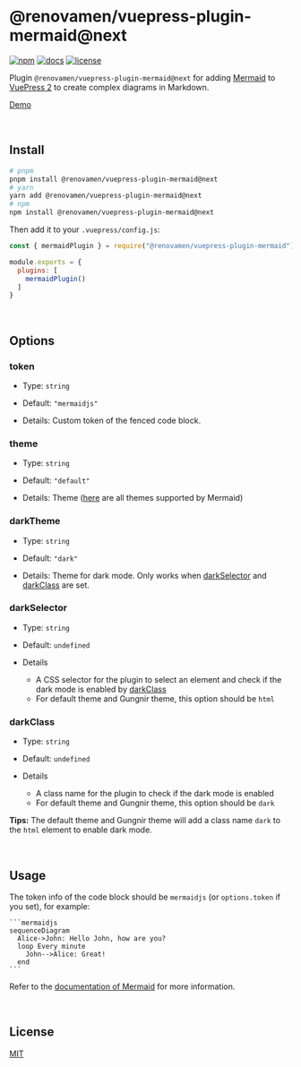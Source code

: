 # @renovamen/vuepress-plugin-mermaid@next

[![npm](https://img.shields.io/npm/v/@renovamen/vuepress-plugin-mermaid/next.svg?style=flat-square&logo=npm)](https://www.npmjs.com/package/@renovamen/vuepress-plugin-mermaid/v/next) [![docs](https://img.shields.io/badge/Docs-@renovamen/vuepress--plugin--mermaid-26A2FF?style=flat-square)](https://v2-vuepress-theme-gungnir.vercel.app/docs/plugins/mermaid.html) [![license](https://img.shields.io/badge/License-Apache--2.0-green?style=flat-square)](LICENSE)

Plugin `@renovamen/vuepress-plugin-mermaid@next` for adding [Mermaid](https://mermaid-js.github.io) to [VuePress 2](https://v2.vuepress.vuejs.org/) to create complex diagrams in Markdown.

[Demo](https://v2-vuepress-theme-gungnir.vercel.app/docs/plugins/mermaid.html)


&nbsp;

## Install

```bash
# pnpm
pnpm install @renovamen/vuepress-plugin-mermaid@next
# yarn
yarn add @renovamen/vuepress-plugin-mermaid@next
# npm
npm install @renovamen/vuepress-plugin-mermaid@next
```

Then add it to your `.vuepress/config.js`:

```js
const { mermaidPlugin } = require("@renovamen/vuepress-plugin-mermaid");

module.exports = {
  plugins: [
    mermaidPlugin()
  ]
}
```


&nbsp;

## Options

### token

- Type: `string`

- Default: `"mermaidjs"`

- Details: Custom token of the fenced code block.


### theme

- Type: `string`

- Default: `"default"`

- Details: Theme ([here](https://github.com/mermaid-js/mermaid/tree/develop/src/themes) are all themes supported by Mermaid)


### darkTheme

- Type: `string`

- Default: `"dark"`

- Details: Theme for dark mode. Only works when [darkSelector](#darkselector) and [darkClass](#darkclass) are set.


### darkSelector

- Type: `string`

- Default: `undefined`

- Details

  - A CSS selector for the plugin to select an element and check if the dark mode is enabled by [darkClass](#darkclass)
  - For default theme and Gungnir theme, this option should be `html`


### darkClass

- Type: `string`

- Default: `undefined`

- Details

  - A class name for the plugin to check if the dark mode is enabled
  - For default theme and Gungnir theme, this option should be `dark`


**Tips:** The default theme and Gungnir theme will add a class name `dark` to the `html` element to enable dark mode.


&nbsp;

## Usage

The token info of the code block should be `mermaidjs` (or `options.token` if you set), for example:

~~~
```mermaidjs
sequenceDiagram
  Alice->John: Hello John, how are you?
  loop Every minute
    John-->Alice: Great!
  end
```
~~~

Refer to the [documentation of Mermaid](https://mermaid-js.github.io) for more information.


&nbsp;

## License

[MIT](https://github.com/Renovamen/vuepress-theme-gungnir/blob/main/packages/plugins/mermaid/LICENSE)
